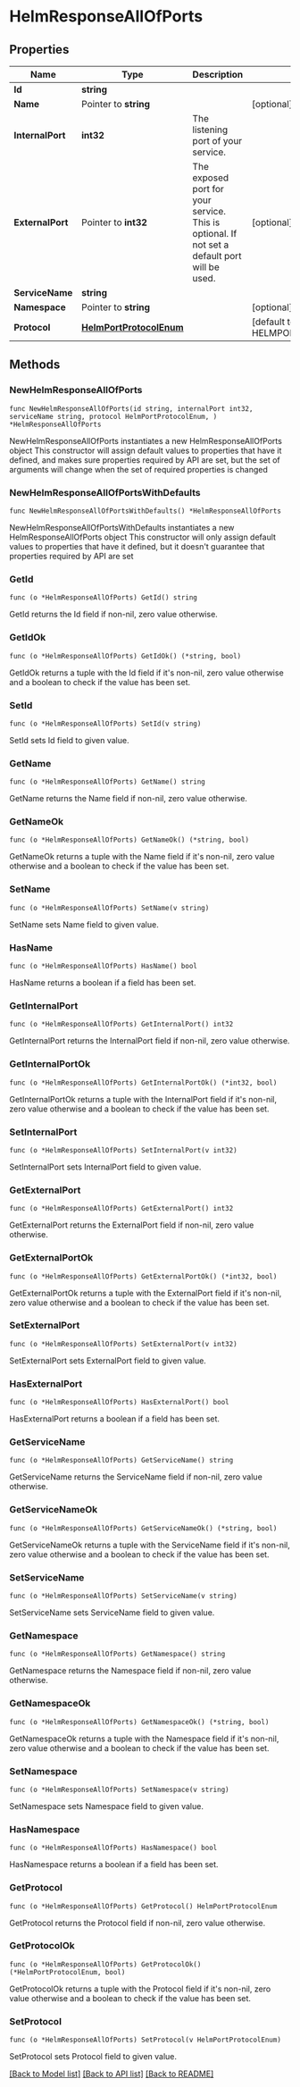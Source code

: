 # HelmResponseAllOfPorts

## Properties

Name | Type | Description | Notes
------------ | ------------- | ------------- | -------------
**Id** | **string** |  | 
**Name** | Pointer to **string** |  | [optional] 
**InternalPort** | **int32** | The listening port of your service. | 
**ExternalPort** | Pointer to **int32** | The exposed port for your service. This is optional. If not set a default port will be used. | [optional] 
**ServiceName** | **string** |  | 
**Namespace** | Pointer to **string** |  | [optional] 
**Protocol** | [**HelmPortProtocolEnum**](HelmPortProtocolEnum.md) |  | [default to HELMPORTPROTOCOLENUM_HTTP]

## Methods

### NewHelmResponseAllOfPorts

`func NewHelmResponseAllOfPorts(id string, internalPort int32, serviceName string, protocol HelmPortProtocolEnum, ) *HelmResponseAllOfPorts`

NewHelmResponseAllOfPorts instantiates a new HelmResponseAllOfPorts object
This constructor will assign default values to properties that have it defined,
and makes sure properties required by API are set, but the set of arguments
will change when the set of required properties is changed

### NewHelmResponseAllOfPortsWithDefaults

`func NewHelmResponseAllOfPortsWithDefaults() *HelmResponseAllOfPorts`

NewHelmResponseAllOfPortsWithDefaults instantiates a new HelmResponseAllOfPorts object
This constructor will only assign default values to properties that have it defined,
but it doesn't guarantee that properties required by API are set

### GetId

`func (o *HelmResponseAllOfPorts) GetId() string`

GetId returns the Id field if non-nil, zero value otherwise.

### GetIdOk

`func (o *HelmResponseAllOfPorts) GetIdOk() (*string, bool)`

GetIdOk returns a tuple with the Id field if it's non-nil, zero value otherwise
and a boolean to check if the value has been set.

### SetId

`func (o *HelmResponseAllOfPorts) SetId(v string)`

SetId sets Id field to given value.


### GetName

`func (o *HelmResponseAllOfPorts) GetName() string`

GetName returns the Name field if non-nil, zero value otherwise.

### GetNameOk

`func (o *HelmResponseAllOfPorts) GetNameOk() (*string, bool)`

GetNameOk returns a tuple with the Name field if it's non-nil, zero value otherwise
and a boolean to check if the value has been set.

### SetName

`func (o *HelmResponseAllOfPorts) SetName(v string)`

SetName sets Name field to given value.

### HasName

`func (o *HelmResponseAllOfPorts) HasName() bool`

HasName returns a boolean if a field has been set.

### GetInternalPort

`func (o *HelmResponseAllOfPorts) GetInternalPort() int32`

GetInternalPort returns the InternalPort field if non-nil, zero value otherwise.

### GetInternalPortOk

`func (o *HelmResponseAllOfPorts) GetInternalPortOk() (*int32, bool)`

GetInternalPortOk returns a tuple with the InternalPort field if it's non-nil, zero value otherwise
and a boolean to check if the value has been set.

### SetInternalPort

`func (o *HelmResponseAllOfPorts) SetInternalPort(v int32)`

SetInternalPort sets InternalPort field to given value.


### GetExternalPort

`func (o *HelmResponseAllOfPorts) GetExternalPort() int32`

GetExternalPort returns the ExternalPort field if non-nil, zero value otherwise.

### GetExternalPortOk

`func (o *HelmResponseAllOfPorts) GetExternalPortOk() (*int32, bool)`

GetExternalPortOk returns a tuple with the ExternalPort field if it's non-nil, zero value otherwise
and a boolean to check if the value has been set.

### SetExternalPort

`func (o *HelmResponseAllOfPorts) SetExternalPort(v int32)`

SetExternalPort sets ExternalPort field to given value.

### HasExternalPort

`func (o *HelmResponseAllOfPorts) HasExternalPort() bool`

HasExternalPort returns a boolean if a field has been set.

### GetServiceName

`func (o *HelmResponseAllOfPorts) GetServiceName() string`

GetServiceName returns the ServiceName field if non-nil, zero value otherwise.

### GetServiceNameOk

`func (o *HelmResponseAllOfPorts) GetServiceNameOk() (*string, bool)`

GetServiceNameOk returns a tuple with the ServiceName field if it's non-nil, zero value otherwise
and a boolean to check if the value has been set.

### SetServiceName

`func (o *HelmResponseAllOfPorts) SetServiceName(v string)`

SetServiceName sets ServiceName field to given value.


### GetNamespace

`func (o *HelmResponseAllOfPorts) GetNamespace() string`

GetNamespace returns the Namespace field if non-nil, zero value otherwise.

### GetNamespaceOk

`func (o *HelmResponseAllOfPorts) GetNamespaceOk() (*string, bool)`

GetNamespaceOk returns a tuple with the Namespace field if it's non-nil, zero value otherwise
and a boolean to check if the value has been set.

### SetNamespace

`func (o *HelmResponseAllOfPorts) SetNamespace(v string)`

SetNamespace sets Namespace field to given value.

### HasNamespace

`func (o *HelmResponseAllOfPorts) HasNamespace() bool`

HasNamespace returns a boolean if a field has been set.

### GetProtocol

`func (o *HelmResponseAllOfPorts) GetProtocol() HelmPortProtocolEnum`

GetProtocol returns the Protocol field if non-nil, zero value otherwise.

### GetProtocolOk

`func (o *HelmResponseAllOfPorts) GetProtocolOk() (*HelmPortProtocolEnum, bool)`

GetProtocolOk returns a tuple with the Protocol field if it's non-nil, zero value otherwise
and a boolean to check if the value has been set.

### SetProtocol

`func (o *HelmResponseAllOfPorts) SetProtocol(v HelmPortProtocolEnum)`

SetProtocol sets Protocol field to given value.



[[Back to Model list]](../README.md#documentation-for-models) [[Back to API list]](../README.md#documentation-for-api-endpoints) [[Back to README]](../README.md)


